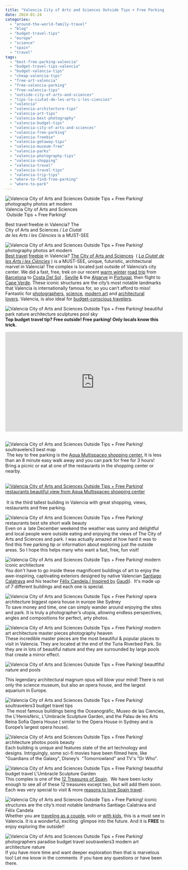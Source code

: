 ```yaml
---
title: "Valencia City of Arts and Sciences Outside Tips + Free Parking!"
date: 2024-01-24
categories: 
  - "around-the-world-family-travel"
  - "blog"
  - "budget-travel-tips"
  - "europe"
  - "science"
  - "spain"
  - "travel"
tags: 
  - "best-free-parking-valencia"
  - "budget-travel-tips-valencia"
  - "budget-valencia-tips"
  - "cheap-valencia-tips"
  - "free-art-valencia"
  - "free-valencia-parking"
  - "free-valencia-tips"
  - "outside-city-of-arts-and-sciences"
  - "tips-la-ciutat-de-les-arts-i-les-ciencies"
  - "valencia"
  - "valencia-architecture-tips"
  - "valencia-art-tips"
  - "valencia-best-photography"
  - "valencia-budget-tips"
  - "valencia-city-of-arts-and-sciences"
  - "valencia-free-parking"
  - "valencia-freebie"
  - "valencia-getaway-tips"
  - "valencia-museum-free"
  - "valencia-parks"
  - "valencia-photography-tips"
  - "valencia-shopping"
  - "valencia-travel"
  - "valencia-travel-tips"
  - "valencia-trip-tips"
  - "where-to-find-free-parking"
  - "where-to-park"
---
```


![Valencia City of Arts and Sciences Outside Tips + Free Parking!  photography photos art modern ](https://pub-ac94b3f306b24c0dba4238943c97f2e1.r2.dev/6a00e5502a9507883302a30d4ea748200b-1024x576-1.jpg)Valencia City of Arts and Sciences  
 Outside Tips + Free Parking!  
  
Best travel freebie in Valencia? The  
City of Arts and Sciences / _La Ciutat  
de les Arts i les Ciències_ is a MUST-SEE

<!--more-->

  
![Valencia City of Arts and Sciences Outside Tips + Free Parking!  photography photos art modern ](https://pub-ac94b3f306b24c0dba4238943c97f2e1.r2.dev/6a00e5502a9507883302a30d4ea748200b-1024x576-1.jpg)  
[Best travel](https://pub-ac94b3f306b24c0dba4238943c97f2e1.r2.dev/2013/01/travel-to-spain-kids-tips.html) [freebie](https://pub-ac94b3f306b24c0dba4238943c97f2e1.r2.dev/2022/07/cheapest-way-to-travel-europe-budget-travel-must-read.html) in Valencia? [The City of Arts and Sciences](https://en.wikipedia.org/wiki/City_of_Arts_and_Sciences)  ( _[La Ciutat de les Arts i les Ciències](https://www.frommers.com/destinations/valencia-spain/attractions/ciutat-de-les-arts-i-les-cincies-city-of-arts-and-sciences)_ ) is a MUST-SEE, unique, futuristic, architectural marvel in Valencia! The complex is located just outside of Valencia’s city center. We did a fast, free, trek on our recent [warm winter](https://pub-ac94b3f306b24c0dba4238943c97f2e1.r2.dev/2023/12/top-8-warmest-winter-places-in-or-near-europe-for-digital-nomads-travel.html#more) [road trip](https://pub-ac94b3f306b24c0dba4238943c97f2e1.r2.dev/2024/01/winter-sun-camping-europe-snowbirds.html#more) from [Barcelona](https://pub-ac94b3f306b24c0dba4238943c97f2e1.r2.dev/2023/11/fun-barcelona-day-trip-to-sitges-tips.html#more) to [Costa Del Sol](https://pub-ac94b3f306b24c0dba4238943c97f2e1.r2.dev/2010/06/family-travel-tips-in-spains-costa-del-sol-countryside-adventures-mediterranean-beaches-photography-.html) , [Seville](https://pub-ac94b3f306b24c0dba4238943c97f2e1.r2.dev/2007/03/ole-sublime-sev.html) & the [Algarve](https://www.instagram.com/p/C1pTarmsgff/) in [Portugal](https://pub-ac94b3f306b24c0dba4238943c97f2e1.r2.dev/2013/02/only-place-in-europe-to-swim-with-dolphins-portugal.html), then flight to [Cape Verde](https://pub-ac94b3f306b24c0dba4238943c97f2e1.r2.dev/2024/01/digital-nomad-cheap-hot-winter-cape-verde-2024-1.html#more). These iconic structures are the city’s most notable landmarks that Valencia is internationally famous for, so you can’t afford to miss! Fantastic for [photographers](https://pub-ac94b3f306b24c0dba4238943c97f2e1.r2.dev/2022/10/top-instagram-photo-locations-in-kotor-montenegro.html), [science](https://pub-ac94b3f306b24c0dba4238943c97f2e1.r2.dev/science/), [modern art](https://www.garreynadesign.com/gallery) and [architectural lovers](https://pub-ac94b3f306b24c0dba4238943c97f2e1.r2.dev/2012/09/visiting-the-sydney-opera-house-must-see-australia-travel.html). Valencia, is also ideal for [budget-conscious travelers](https://pub-ac94b3f306b24c0dba4238943c97f2e1.r2.dev/2022/07/cheapest-way-to-travel-europe-budget-travel-must-read.html).  
  
[](https://pub-ac94b3f306b24c0dba4238943c97f2e1.r2.dev/6a00e5502a9507883302a30d4ea748200b-1024x576-1.jpg)![Valencia City of Arts and Sciences Outside Tips + Free Parking!  beautiful park nature  architecture   sculptures   pool  sky](https://pub-ac94b3f306b24c0dba4238943c97f2e1.r2.dev/6a00e5502a9507883302a30d4ea748200b-1024x576-1.jpg)[  
](https://pub-ac94b3f306b24c0dba4238943c97f2e1.r2.dev/6a00e5502a9507883302a30d4ea748200b-1024x576-1.jpg)**Top budget travel tip? Free outside! Free parking! Only locals know this trick.** 

<iframe allow="accelerometer; autoplay; clipboard-write; encrypted-media; gyroscope; picture-in-picture; web-share" allowfullscreen frameborder="0" height="315" src="https://www.youtube.com/embed/pA9ctVvaqrA?si=gag57-KUQ3Huo1CS" title="YouTube video player" width="560"></iframe>

   
[](https://pub-ac94b3f306b24c0dba4238943c97f2e1.r2.dev/6a00e5502a9507883302a30d4ea748200b-1024x576-1.jpg)![Valencia City of Arts and Sciences Outside Tips + Free Parking!  soultravelers3 best map](https://pub-ac94b3f306b24c0dba4238943c97f2e1.r2.dev/6a00e5502a9507883302a30d4ea748200b-1024x576-1.jpg)[  
](https://pub-ac94b3f306b24c0dba4238943c97f2e1.r2.dev/6a00e5502a9507883302a30d4ea748200b-1024x576-1.jpg) The key to free parking is the [Aqua Multispaceo shopping center.](https://aqua-multiespacio.com) It is less than an 8 minute easy walk away and you can park for free for 3 hours! Bring a picnic or eat at one of the restaurants in the shopping center or nearby.  
  
[  
![Valencia City of Arts and Sciences Outside Tips + Free Parking!  restaurants beautiful view from Aqua Multispaceo shopping center](https://pub-ac94b3f306b24c0dba4238943c97f2e1.r2.dev/6a00e5502a9507883302c8d3a8b664200b-500wi.jpg "Valencia City of Arts and Sciences Outside Tips + Free Parking!  restaurants beautiful view from Aqua Multispaceo shopping center")](https://pub-ac94b3f306b24c0dba4238943c97f2e1.r2.dev/6a00e5502a9507883302a30d4ea748200b-1024x576-1.jpg)[  
](https://pub-ac94b3f306b24c0dba4238943c97f2e1.r2.dev/6a00e5502a9507883302a30d4ea748200b-1024x576-1.jpg)[  
](https://pub-ac94b3f306b24c0dba4238943c97f2e1.r2.dev/6a00e5502a9507883302a30d4ea748200b-1024x576-1.jpg) It is the third tallest building in Valencia with great shopping, views, restaurants and free parking.   
  
![Valencia City of Arts and Sciences Outside Tips + Free Parking!  restaurants best site short walk beauty ](https://pub-ac94b3f306b24c0dba4238943c97f2e1.r2.dev/6a00e5502a9507883302a30d4ea748200b-1024x576-1.jpg)  
Even on a  late December weekend the weather was sunny and delightful and local people were outside eating and enjoying the views of The City of Arts and Sciences and park. I was actually amazed at how hard it was to find this free parking tip or information about exploring just the outside areas. So I hope this helps many who want a fast, free, fun visit!   
  
![Valencia City of Arts and Sciences Outside Tips + Free Parking!  modern iconic architecture ](https://pub-ac94b3f306b24c0dba4238943c97f2e1.r2.dev/e41de25b0e363942786c1dec787bfede.jpg)  
You don't have to go inside these magnificent buildings of art to enjoy the awe-inspiring, captivating exteriors designed by native Valencian [Santiago Calatrava](https://calatrava.com) and his teacher [Félix Candela.( Inspired by](https://rodedwards.com/architectural-abstracts-calatrava-candela/) [Gaudi](https://pub-ac94b3f306b24c0dba4238943c97f2e1.r2.dev/2022/04/21-of-the-best-things-to-do-in-barcelona-in-2022.html)).  It's made up of 7 different buildings and each one is special.  
  
![Valencia City of Arts and Sciences Outside Tips + Free Parking!  opera architecture biggest opera house in europe like Sydney ](https://pub-ac94b3f306b24c0dba4238943c97f2e1.r2.dev/6a00e5502a9507883302a30d4ea748200b-1024x576-1.jpg)  
To save money and time, one can simply wander around enjoying the sites and park. It is truly a photographer’s utopia, allowing endless perspectives, angles and compositions for perfect, arty photos.  
  
[](https://pub-ac94b3f306b24c0dba4238943c97f2e1.r2.dev/6a00e5502a9507883302a30d4ea748200b-1024x576-1.jpg)![Valencia City of Arts and Sciences Outside Tips + Free Parking! modern art architecture master pieces photography heaven ](https://pub-ac94b3f306b24c0dba4238943c97f2e1.r2.dev/ab7ade6c2d0ef8723c565377d2646f73.jpg)[](https://pub-ac94b3f306b24c0dba4238943c97f2e1.r2.dev/6a00e5502a9507883302a30d4ea748200b-1024x576-1.jpg)  
These incredible master pieces are the most beautiful & popular places to visit in Valencia. They are located at the end of the Turia Riverbed Park. So they are in lots of beautiful nature and they are surrounded by large pools that create a mirror effect.   
  
![Valencia City of Arts and Sciences Outside Tips + Free Parking! beautfiful nature and pools ](https://pub-ac94b3f306b24c0dba4238943c97f2e1.r2.dev/6a00e5502a9507883302a30d4ea748200b-1024x576-1.jpg)  
  
This legendary architectural magnum opus will blow your mind! There is not only the science museum, but also an opera house, and the largest aquarium in Europe.   
  
![Valencia City of Arts and Sciences Outside Tips + Free Parking!  soultravelers3 budget travel tips ](https://pub-ac94b3f306b24c0dba4238943c97f2e1.r2.dev/6a00e5502a9507883302a30d4ea748200b-1024x576-1.jpg)  
 The most famous buildings being the Oceanográfic, Museo de las Ciencies, the L'Hemisfèric, L'Umbracle Sculpture Garden, and the Palau de les Arts Reina Sofia Opera House ( similar to the Opera House in Sydney and is Europe’s largest opera house).  
  
![Valencia City of Arts and Sciences Outside Tips + Free Parking! architecture photos pools beauty ](https://pub-ac94b3f306b24c0dba4238943c97f2e1.r2.dev/6a00e5502a9507883302a30d4ea748200b-1024x576-1.jpg)  
Each building is unique and features state of the art technology and designs. Intriguingly, some sci-fi movies have been filmed here, like "Guardians of the Galaxy", Disney’s  "Tomorrowland" and TV's "Dr Who".  
  
![Valencia City of Arts and Sciences Outside Tips + Free Parking! beautiful budget travel L'Umbracle Sculpture Garden](https://pub-ac94b3f306b24c0dba4238943c97f2e1.r2.dev/6a00e5502a9507883302a30d4ea748200b-1024x576-1.jpg)  
This complex is one of the [12 Treasures of Spain](https://en.wikipedia.org/wiki/12_Treasures_of_Spain).  We have been lucky enough to see all of these 12 treasures except two, but will add them soon. Each was very special to visit & more [reasons to love Spain travel](https://pub-ac94b3f306b24c0dba4238943c97f2e1.r2.dev/2014/10/what-to-do-in-spain-the-ultimate-checklist.html) .   
  
![Valencia City of Arts and Sciences Outside Tips + Free Parking! iconic structures are the city’s most notable landmarks Santiago Calatrava and Félix Candela](https://pub-ac94b3f306b24c0dba4238943c97f2e1.r2.dev/6a00e5502a9507883302a30d4ea748200b-1024x576-1.jpg)  
Whether you are [traveling as a couple](https://pub-ac94b3f306b24c0dba4238943c97f2e1.r2.dev/2022/03/retirement-traveling-around-the-world.html), solo or [with kids](https://pub-ac94b3f306b24c0dba4238943c97f2e1.r2.dev/2011/02/kids-friends-travel-on-the-ultimate-family-adventure.html), this is a must see in Valencia. It is a wonderful, exciting  glimpse into the future. And it is **FREE** to enjoy exploring the outside!!   
  
![Valencia City of Arts and Sciences Outside Tips + Free Parking!  photographers paradise budget travel soutravelers3  modern art architecture nature ](https://pub-ac94b3f306b24c0dba4238943c97f2e1.r2.dev/6c8bf771fc92dcdb83f32223f0a8a53a-scaled.jpg)  
If you have more time and want deeper exploration then that is marvelous too! Let me know in the comments  if you have any questions or have been there.

